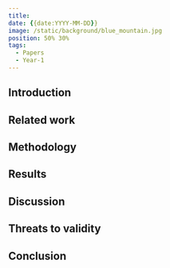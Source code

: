 ```yaml
---
title: 
date: {{date:YYYY-MM-DD}}
image: /static/background/blue_mountain.jpg
position: 50% 30%
tags:
  - Papers
  - Year-1
---
```


## Introduction

## Related work

## Methodology

## Results

## Discussion

## Threats to validity

## Conclusion
